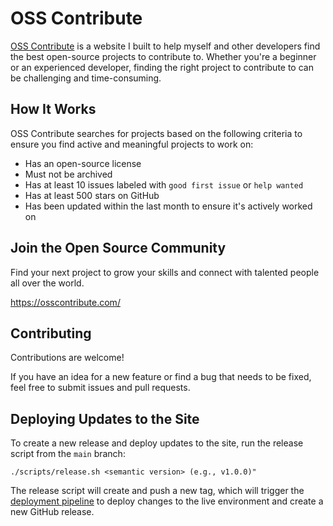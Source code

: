 # OSS Contribute

[OSS Contribute](https://osscontribute.com/) is a website I built to help myself and other developers find the best open-source projects to contribute to. Whether you're a beginner or an experienced developer, finding the right project to contribute to can be challenging and time-consuming.

## How It Works

OSS Contribute searches for projects based on the following criteria to ensure you find active and meaningful projects to work on:

- Has an open-source license
- Must not be archived
- Has at least 10 issues labeled with `good first issue` or `help wanted`
- Has at least 500 stars on GitHub
- Has been updated within the last month to ensure it's actively worked on

## Join the Open Source Community

Find your next project to grow your skills and connect with talented people all over the world.

<https://osscontribute.com/>

## Contributing

Contributions are welcome!

If you have an idea for a new feature or find a bug that needs to be fixed, feel free to submit issues and pull requests.

## Deploying Updates to the Site

To create a new release and deploy updates to the site, run the release script from the `main` branch:

```shell
./scripts/release.sh <semantic version> (e.g., v1.0.0)"
```

The release script will create and push a new tag, which will trigger the [deployment pipeline](https://github.com/lucasrod16/oss-contribute/blob/main/.github/workflows/deploy.yml) to deploy changes to the live environment and create a new GitHub release.
